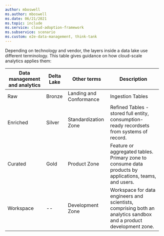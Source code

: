 ```yaml
---
author: mboswell
ms.author: mboswell
ms.date: 06/21/2021
ms.topic: include
ms.service: cloud-adoption-framework
ms.subservice: scenario
ms.custom: e2e-data-management, think-tank
---
```


Depending on technology and vendor, the layers inside a data lake use different terminology. This table gives guidance on how cloud-scale analytics applies them:

| Data management and analytics | Delta Lake | Other terms             | Description                                                                                                      |
|-------------------------------|------------|-------------------------|------------------------------------------------------------------------------------------------------------------|
| Raw                           | Bronze     | Landing and Conformance | Ingestion Tables                                                                                                 |
| Enriched                      | Silver     | Standardization Zone    | Refined Tables - stored full entity, consumption-ready recordsets from systems of record.                        |
| Curated                       | Gold       | Product Zone            | Feature or aggregated tables. Primary zone to consume data products by applications, teams, and users.           |
| Workspace                     | --         | Development Zone        | Workspace for data engineers and scientists, comprising both an analytics sandbox and a product development zone. |
